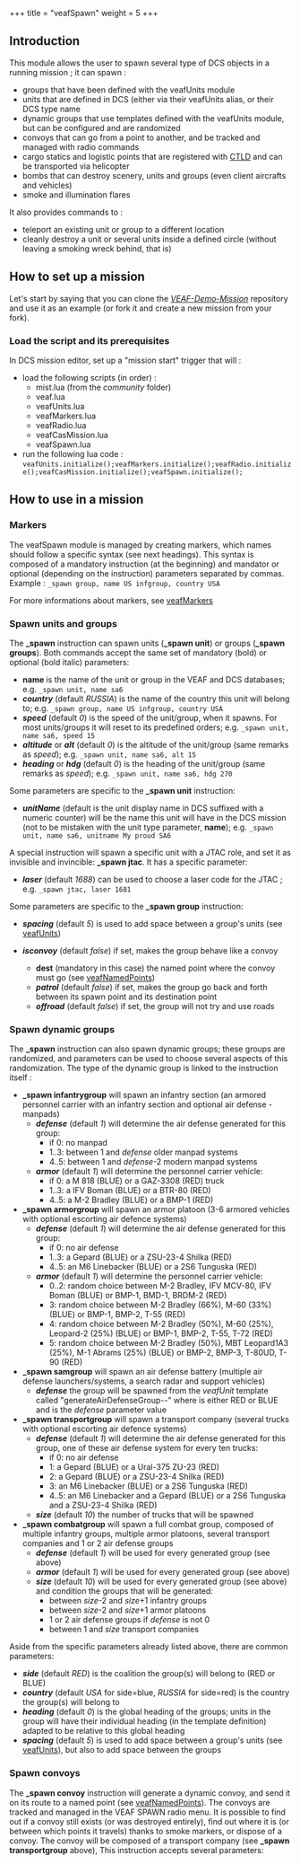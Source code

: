 +++
title = "veafSpawn"
weight = 5
+++

## Introduction

This module allows the user to spawn several type of DCS objects in a running mission ; it can spawn :

* groups that have been defined with the veafUnits module
* units that are defined in DCS (either via their veafUnits alias, or their DCS type name
* dynamic groups that use templates defined with the veafUnits module, but can be configured and are randomized
* convoys that can go from a point to another, and be tracked and managed with radio commands
* cargo statics and logistic points that are registered with [CTLD](https://github.com/ciribob/DCS-CTLD) and can be transported via helicopter
* bombs that can destroy scenery, units and groups (even client aircrafts and vehicles)
* smoke and illumination flares

It also provides commands to :

* teleport an existing unit or group to a different location
* cleanly destroy a unit or several units inside a defined circle (without leaving a smoking wreck behind, that is)

## How to set up a mission

Let's start by saying that you can clone the *[VEAF-Demo-Mission](https://github.com/VEAF/VEAF-Demo-Mission)* repository and use it as an example (or fork it and create a new mission from your fork).

### Load the script and its prerequisites

In DCS mission editor, set up a "mission start" trigger that will :

* load the following scripts (in order) :
  * mist.lua (from the *community* folder)
  * veaf.lua
  * veafUnits.lua
  * veafMarkers.lua
  * veafRadio.lua
  * veafCasMission.lua
  * veafSpawn.lua
* run the following lua code : `veafUnits.initialize();veafMarkers.initialize();veafRadio.initialize();veafCasMission.initialize();veafSpawn.initialize();`

## How to use in a mission

### Markers

The veafSpawn module is managed by creating markers, which names should follow a specific syntax (see next headings).
This syntax is composed of a mandatory instruction (at the beginning) and mandator or optional (depending on the instruction) parameters separated by commas.
Example : ``_spawn group, name US infgroup, country USA``

For more informations about markers, see [veafMarkers](veafMarkers.md)

### Spawn units and groups

The **_spawn** instruction can spawn units (**_spawn unit**) or groups (**_spawn groups**).
Both commands accept the same set of mandatory (bold) or optional (bold italic) parameters:

* **name** is the name of the unit or group in the VEAF and DCS databases; e.g. ``_spawn unit, name sa6``
* ***country*** (default *RUSSIA*) is the name of the country this unit will belong to; e.g. ``_spawn group, name US infgroup, country USA``
* ***speed*** (default *0*) is the speed of the unit/group, when it spawns. For most units/groups it will reset to its predefined orders; e.g. ``_spawn unit, name sa6, speed 15``
* ***altitude*** or ***alt*** (default *0*) is the altitude of the unit/group (same remarks as _speed_); e.g. ``_spawn unit, name sa6, alt 15``
* ***heading*** or ***hdg*** (default *0*) is the heading of the unit/group (same remarks as _speed_); e.g. ``_spawn unit, name sa6, hdg 270``

Some parameters are specific to the **_spawn unit** instruction:

* ***unitName*** (default is the unit display name in DCS suffixed with a numeric counter) will be the name this unit will have in the DCS mission (not to be mistaken with the unit type parameter, **name**); e.g. ``_spawn unit, name sa6, unitname My proud SA6``

A special instruction will spawn a specific unit with a JTAC role, and set it as invisible and invincible: **_spawn jtac**.
It has a specific parameter:

* ***laser*** (default *1688*) can be used to choose a laser code for the JTAC ; e.g. ``_spawn jtac, laser 1681``

Some parameters are specific to the **_spawn group** instruction:

* ***spacing*** (default *5*) is used to add space between a group's units (see [veafUnits](veafUnits.md)) 
* ***isconvoy*** (default *false*) if set, makes the group behave like a convoy

  * **dest** (mandatory in this case) the named point where the convoy must go (see [veafNamedPoints](veafNamedPoints.md))
  * ***patrol*** (default *false*) if set, makes the group go back and forth between its spawn point and its destination point
  * ***offroad*** (default *false*) if set, the group will not try and use roads

### Spawn dynamic groups

The **_spawn** instruction can also spawn dynamic groups; these groups are randomized, and parameters can be used to choose several aspects of this randomization.
The type of the dynamic group is linked to the instruction itself :

* **_spawn infantrygroup** will spawn an infantry section (an armored personnel carrier with an infantry section and optional air defense - manpads)
  * ***defense*** (default *1*) will determine the air defense generated for this group:
    * if 0: no manpad
    * 1..3: between 1 and *defense* older manpad systems
    * 4..5: between 1 and *defense*-2 modern manpad systems
  * ***armor*** (default *1*) will determine the personnel carrier vehicle:
    * if 0: a M 818 (BLUE) or a GAZ-3308 (RED) truck
    * 1..3: a IFV Boman (BLUE) or a BTR-80 (RED)
    * 4..5: a M-2 Bradley (BLUE) or a BMP-1 (RED)
* **_spawn armorgroup** will spawn an armor platoon (3-6 armored vehicles with optional escorting air defence systems)
  * ***defense*** (default *1*) will determine the air defense generated for this group:
    * if 0: no air defense
    * 1..3: a Gepard (BLUE) or a ZSU-23-4 Shilka (RED)
    * 4..5: an M6 Linebacker (BLUE) or a 2S6 Tunguska (RED)
  * ***armor*** (default *1*) will determine the personnel carrier vehicle:
    * 0..2: random choice between M-2 Bradley, IFV MCV-80, IFV Boman (BLUE) or BMP-1, BMD-1, BRDM-2 (RED)
    * 3: random choice between M-2 Bradley (66%), M-60 (33%) (BLUE) or BMP-1, BMP-2, T-55 (RED)
    * 4: random choice between M-2 Bradley (50%), M-60 (25%), Leopard-2 (25%) (BLUE) or BMP-1, BMP-2, T-55, T-72 (RED)
    * 5: random choice between M-2 Bradley (50%), MBT Leopard1A3 (25%), M-1 Abrams (25%) (BLUE) or BMP-2, BMP-3, T-80UD, T-90 (RED)
* **_spawn samgroup** will spawn an air defense battery (multiple air defense launchers/systems, a search radar and support vehicles)
  * ***defense*** the group will be spawned from the *veafUnit* template called "generateAirDefenseGroup-<side>-<defense>" where <side> is either RED or BLUE and <defense> is the *defense* parameter value
* **_spawn transportgroup** will spawn a transport company (several trucks with optional escorting air defence systems)
  * ***defense*** (default *1*) will determine the air defense generated for this group, one of these air defense system for every ten trucks:
    * if 0: no air defense
    * 1: a Gepard (BLUE) or a Ural-375 ZU-23 (RED)
    * 2: a Gepard (BLUE) or a ZSU-23-4 Shilka (RED)
    * 3: an M6 Linebacker (BLUE) or a 2S6 Tunguska (RED)
    * 4..5: an M6 Linebacker and a Gepard (BLUE) or a 2S6 Tunguska and a ZSU-23-4 Shilka (RED)
  * ***size*** (default *10*) the number of trucks that will be spawned
* **_spawn combatgroup** will spawn a full combat group, composed of multiple infantry groups, multiple armor platoons, several transport companies and 1 or 2 air defense groups
  * ***defense*** (default *1*) will be used for every generated group (see above)
  * ***armor*** (default *1*) will be used for every generated group (see above)
  * ***size*** (default *10*) will be used for every generated group (see above) and condition the groups that will be generated:
    * between *size*-2 and *size*+1 infantry groups
    * between *size*-2 and *size*+1 armor platoons
    * 1 or 2 air defense groups if *defense* is not 0
    * between 1 and *size* transport companies

Aside from the specific parameters already listed above, there are common parameters:

* ***side*** (default *RED*) is the coalition the group(s) will belong to (RED or BLUE)
* ***country*** (default *USA* for side=blue, *RUSSIA* for side=red) is the country the group(s) will belong to
* ***heading*** (default *0*) is the global heading of the groups; units in the group will have their individual heading (in the template definition) adapted to be relative to this global heading
* ***spacing*** (default *5*) is used to add space between a group's units (see [veafUnits](veafUnits.md)), but also to add space between the groups

### Spawn convoys

The **_spawn convoy** instruction will generate a dynamic convoy, and send it on its route to a named point (see [veafNamedPoints](veafNamedPoints.md)).
The convoys are tracked and managed in the VEAF SPAWN radio menu. 
It is possible to find out if a convoy still exists (or was destroyed entirely), find out where it is (or between which points it travels) thanks to smoke markers, or dispose of a convoy.
The convoy will be composed of a transport company (see **_spawn transportgroup** above), 
This instruction accepts several parameters:


